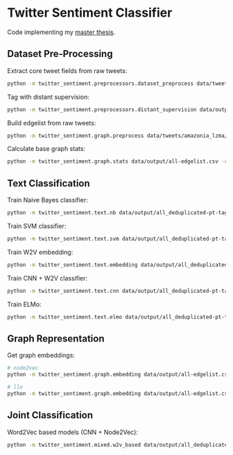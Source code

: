 # Twitter Sentiment Classifier

Code implementing my [master thesis](https://github.com/brenoarosa/thesis).

## Dataset Pre-Processing
Extract core tweet fields from raw tweets:
```sh
python -m twitter_sentiment.preprocessors.dataset_preprocess data/tweets/amazonia_lzma/*.jsonlines.xz -o data/output/amazonia-pt.jsonline.xz -l pt
```

Tag with distant supervision:
```sh
python -m twitter_sentiment.preprocessors.distant_supervision data/output/all_deduplicated-pt.jsonline.xz -o data/output/all_deduplicated-pt-tagged.jsonline.xz -l pt
```

Build edgelist from raw tweets:
```sh
python -m twitter_sentiment.graph.preprocess data/tweets/amazonia_lzma/*.jsonlines.xz -o data/output/amazonia-edgelist.csv
```

Calculate base graph stats:
```sh
python -m twitter_sentiment.graph.stats data/output/all-edgelist.csv -o data/output/all-graph-stats.json
```

## Text Classification
Train Naive Bayes classifier:
```sh
python -m twitter_sentiment.text.nb data/output/all_deduplicated-pt-tagged.jsonline.xz -mo models/nb-pt.pickle -vo models/nb-pt-vectorizer.pickle
```

Train SVM classifier:
```sh
python -m twitter_sentiment.text.svm data/output/all_deduplicated-pt-tagged.jsonline.xz -mo models/svm-pt.pickle -vo models/svm-pt-vectorizer.pickle
```

Train W2V embedding:
```sh
python -m twitter_sentiment.text.embedding data/output/all_deduplicated-pt.jsonline.xz -o models/w2v-pt.emb
```

Train CNN + W2V classifier:
```sh
python -m twitter_sentiment.text.cnn data/output/all_deduplicated-pt-tagged.jsonline.xz -e models/w2v-pt.emb -mo models/cnn-pt.h5
```

Train ELMo:
```sh
python -m twitter_sentiment.text.elmo data/output/all_deduplicated-pt-tagged.jsonline.xz -mo models/elmo-cnn-pt.h5
```

## Graph Representation
Get graph embeddings:
```sh
# node2vec
python -m twitter_sentiment.graph.embedding data/output/all-edgelist.csv -a node2vec -o models/graph-n2v.emb

# lle
python -m twitter_sentiment.graph.embedding data/output/all-edgelist.csv -a lle -o models/graph-lle.emb
```

## Joint Classification
Word2Vec based models (CNN + Node2Vec):
```sh
python -m twitter_sentiment.mixed.w2v_based data/output/all_deduplicated-pt-tagged.jsonline.xz -te models/w2v-pt.emb -tm models/cnn-pt.h5 -ue models/graph-n2v.emb -mo models/cnn_n2v-pt.h5
```
